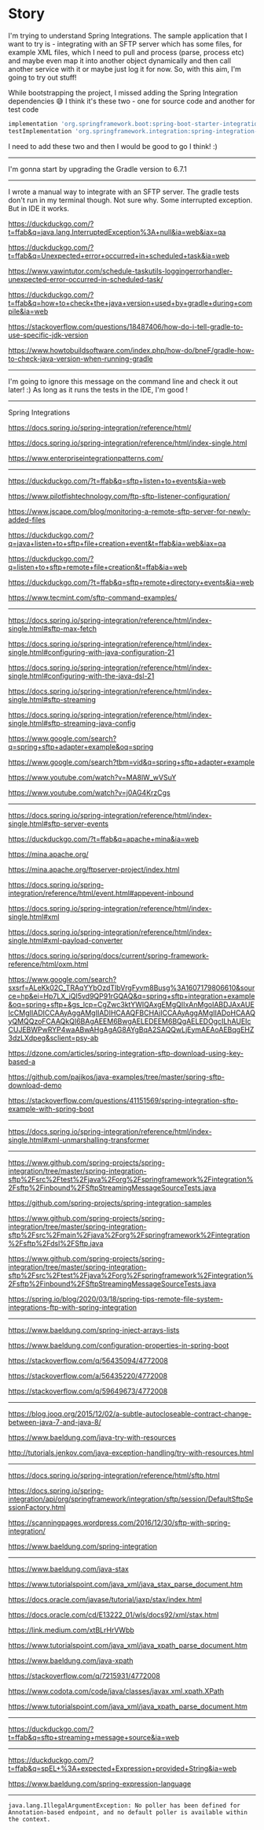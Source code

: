 # Story

I'm trying to understand Spring Integrations. The sample application that I want to try is - integrating with an SFTP
server which has some files, for example XML files, which I need to pull and process (parse, process etc) and maybe even
map it into another object dynamically and then call another service with it or maybe just log it for now. So, with this
aim, I'm going to try out stuff!

While bootstrapping the project, I missed adding the Spring Integration dependencies 😅 I think it's these two - one for
source code and another for test code

```groovy
implementation 'org.springframework.boot:spring-boot-starter-integration'
testImplementation 'org.springframework.integration:spring-integration-test'
```

I need to add these two and then I would be good to go I think! :)

---

I'm gonna start by upgrading the Gradle version to 6.7.1

---

I wrote a manual way to integrate with an SFTP server. The gradle tests don't run in my
terminal though. Not sure why. Some interrupted exception. But in IDE it works.

https://duckduckgo.com/?t=ffab&q=java.lang.InterruptedException%3A+null&ia=web&iax=qa

https://duckduckgo.com/?t=ffab&q=Unexpected+error+occurred+in+scheduled+task&ia=web

https://www.yawintutor.com/schedule-taskutils-loggingerrorhandler-unexpected-error-occurred-in-scheduled-task/

https://duckduckgo.com/?t=ffab&q=how+to+check+the+java+version+used+by+gradle+during+compile&ia=web

https://stackoverflow.com/questions/18487406/how-do-i-tell-gradle-to-use-specific-jdk-version

https://www.howtobuildsoftware.com/index.php/how-do/bneF/gradle-how-to-check-java-version-when-running-gradle

---

I'm going to ignore this message on the command line and check it out later! :) As long as it runs the
tests in the IDE, I'm good !

---

Spring Integrations

https://docs.spring.io/spring-integration/reference/html/

https://docs.spring.io/spring-integration/reference/html/index-single.html

https://www.enterpriseintegrationpatterns.com/

---

https://duckduckgo.com/?t=ffab&q=sftp+listen+to+events&ia=web

https://www.pilotfishtechnology.com/ftp-sftp-listener-configuration/

https://www.jscape.com/blog/monitoring-a-remote-sftp-server-for-newly-added-files

https://duckduckgo.com/?q=java+listen+to+sftp+file+creation+event&t=ffab&ia=web&iax=qa

https://duckduckgo.com/?q=listen+to+sftp+remote+file+creation&t=ffab&ia=web

https://duckduckgo.com/?t=ffab&q=sftp+remote+directory+events&ia=web

https://www.tecmint.com/sftp-command-examples/

---

https://docs.spring.io/spring-integration/reference/html/index-single.html#sftp-max-fetch

https://docs.spring.io/spring-integration/reference/html/index-single.html#configuring-with-java-configuration-21

https://docs.spring.io/spring-integration/reference/html/index-single.html#configuring-with-the-java-dsl-21

https://docs.spring.io/spring-integration/reference/html/index-single.html#sftp-streaming

https://docs.spring.io/spring-integration/reference/html/index-single.html#sftp-streaming-java-config

https://www.google.com/search?q=spring+sftp+adapter+example&oq=spring

https://www.google.com/search?tbm=vid&q=spring+sftp+adapter+example

https://www.youtube.com/watch?v=MA8lW_wVSuY

https://www.youtube.com/watch?v=j0AG4KrzCgs

---

https://docs.spring.io/spring-integration/reference/html/index-single.html#sftp-server-events

https://duckduckgo.com/?t=ffab&q=apache+mina&ia=web

https://mina.apache.org/

https://mina.apache.org/ftpserver-project/index.html

https://docs.spring.io/spring-integration/reference/html/event.html#appevent-inbound

https://docs.spring.io/spring-integration/reference/html/index-single.html#xml

https://docs.spring.io/spring-integration/reference/html/index-single.html#xml-payload-converter

https://docs.spring.io/spring/docs/current/spring-framework-reference/html/oxm.html

https://www.google.com/search?sxsrf=ALeKk02C_TRAqYYbOzdTIbVrgFyvm8Busg%3A1607179806610&source=hp&ei=Hp7LX_iQI5vd9QP91rGQAQ&q=spring+sftp+integration+example&oq=spring+sftp+&gs_lcp=CgZwc3ktYWIQAxgEMgQIIxAnMgoIABDJAxAUEIcCMgIIADICCAAyAggAMgIIADIHCAAQFBCHAjICCAAyAggAMgIIADoHCAAQyQMQQzoFCAAQkQI6BAgAEEM6BwgAELEDEEM6BQgAELEDOgcILhAUEIcCUJEBWPwRYP4waABwAHgAgAG8AYgBqA2SAQQwLjEymAEAoAEBqgEHZ3dzLXdpeg&sclient=psy-ab

https://dzone.com/articles/spring-integration-sftp-download-using-key-based-a

https://github.com/pajikos/java-examples/tree/master/spring-sftp-download-demo

https://stackoverflow.com/questions/41151569/spring-integration-sftp-example-with-spring-boot

---

https://docs.spring.io/spring-integration/reference/html/index-single.html#xml-unmarshalling-transformer

---

https://www.github.com/spring-projects/spring-integration/tree/master/spring-integration-sftp%2Fsrc%2Ftest%2Fjava%2Forg%2Fspringframework%2Fintegration%2Fsftp%2Finbound%2FSftpStreamingMessageSourceTests.java

https://github.com/spring-projects/spring-integration-samples

https://www.github.com/spring-projects/spring-integration/tree/master/spring-integration-sftp%2Fsrc%2Fmain%2Fjava%2Forg%2Fspringframework%2Fintegration%2Fsftp%2Fdsl%2FSftp.java

https://www.github.com/spring-projects/spring-integration/tree/master/spring-integration-sftp%2Fsrc%2Ftest%2Fjava%2Forg%2Fspringframework%2Fintegration%2Fsftp%2Finbound%2FSftpStreamingMessageSourceTests.java

https://spring.io/blog/2020/03/18/spring-tips-remote-file-system-integrations-ftp-with-spring-integration

---

https://www.baeldung.com/spring-inject-arrays-lists

https://www.baeldung.com/configuration-properties-in-spring-boot

https://stackoverflow.com/q/56435094/4772008

https://stackoverflow.com/a/56435220/4772008

https://stackoverflow.com/q/59649673/4772008

---

https://blog.jooq.org/2015/12/02/a-subtle-autocloseable-contract-change-between-java-7-and-java-8/

https://www.baeldung.com/java-try-with-resources

http://tutorials.jenkov.com/java-exception-handling/try-with-resources.html

---

https://docs.spring.io/spring-integration/reference/html/sftp.html

https://docs.spring.io/spring-integration/api/org/springframework/integration/sftp/session/DefaultSftpSessionFactory.html

https://scanningpages.wordpress.com/2016/12/30/sftp-with-spring-integration/

https://www.baeldung.com/spring-integration

---

https://www.baeldung.com/java-stax

https://www.tutorialspoint.com/java_xml/java_stax_parse_document.htm

https://docs.oracle.com/javase/tutorial/jaxp/stax/index.html

https://docs.oracle.com/cd/E13222_01/wls/docs92/xml/stax.html

https://link.medium.com/xtBLrHrVWbb

https://www.tutorialspoint.com/java_xml/java_xpath_parse_document.htm

https://www.baeldung.com/java-xpath

https://stackoverflow.com/q/7215931/4772008

https://www.codota.com/code/java/classes/javax.xml.xpath.XPath

https://www.tutorialspoint.com/java_xml/java_xpath_parse_document.htm

---

https://duckduckgo.com/?t=ffab&q=sftp+streaming+message+source&ia=web

---

https://duckduckgo.com/?t=ffab&q=spEL+%3A+expected+Expression+provided+String&ia=web

https://www.baeldung.com/spring-expression-language

----

```shell
java.lang.IllegalArgumentException: No poller has been defined for Annotation-based endpoint, and no default poller is available within the context.
```


